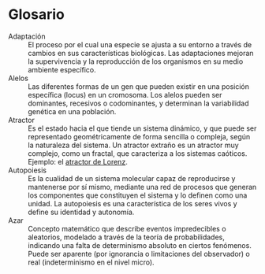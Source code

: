 # Glosario

<dl>
<dt>Adaptación</dt>
<dd>El proceso por el cual una especie se ajusta a su entorno a través de cambios en sus características biológicas. Las adaptaciones mejoran la supervivencia y la reproducción de los organismos en su medio ambiente específico.</dd>
<dt>Alelos</dt>
<dd>Las diferentes formas de un gen que pueden existir en una posición específica (locus) en un cromosoma. Los alelos pueden ser dominantes, recesivos o codominantes, y determinan la variabilidad genética en una población.</dd>
<dt>Atractor</dt>
<dd>Es el estado hacia el que tiende un sistema dinámico, y que puede ser representado geométricamente de forma sencilla o compleja, según la naturaleza del sistema. Un atractor extraño es un atractor muy complejo, como un fractal, que caracteriza a los sistemas caóticos. Ejemplo: el <a href="https://es.wikipedia.org/wiki/Atractor_de_Lorenz" target="_blank">atractor de Lorenz</a>.</dd>
<dt>Autopoiesis</dt>
<dd>Es la cualidad de un sistema molecular capaz de reproducirse y mantenerse por sí mismo, mediante una red de procesos que generan los componentes que constituyen el sistema y lo definen como una unidad. La autopoiesis es una característica de los seres vivos y define su identidad y autonomía.</dd>
<dt>Azar</dt>
<dd>Concepto matemático que describe eventos impredecibles o aleatorios, modelado a través de la teoría de probabilidades, indicando una falta de determinismo absoluto en ciertos fenómenos. Puede ser aparente (por ignorancia o limitaciones del observador) o real (indeterminismo en el nivel micro).</dd>

</dl>